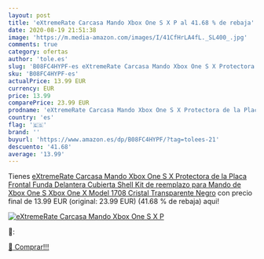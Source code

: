 ```yaml
---
layout: post
title: 'eXtremeRate Carcasa Mando Xbox One S X P al 41.68 % de rebaja'
date: 2020-08-19 21:51:38
image: 'https://m.media-amazon.com/images/I/41CfHrLA4fL._SL400_.jpg'
comments: true
category: ofertas
author: 'tole.es'
slug: 'B08FC4HYPF-es eXtremeRate Carcasa Mando Xbox One S X Protectora de la...'
sku: 'B08FC4HYPF-es'
actualPrice: 13.99 EUR
currency: EUR
price: 13.99
comparePrice: 23.99 EUR
prodname: 'eXtremeRate Carcasa Mando Xbox One S X Protectora de la Placa Frontal Funda Delantera Cubierta Shell Kit de reemplazo para Mando de Xbox One S Xbox One X  Model 1708  Cristal Transparente Negro'
country: 'es'
flag: '🇪🇸'
brand: ''
buyurl: 'https://www.amazon.es/dp/B08FC4HYPF/?tag=tolees-21'
descuento: '41.68'
average: '13.99'
---
```


Tienes [eXtremeRate Carcasa Mando Xbox One S X Protectora de la Placa Frontal Funda Delantera Cubierta Shell Kit de reemplazo para Mando de Xbox One S Xbox One X  Model 1708  Cristal Transparente Negro](https://www.amazon.es/dp/B08FC4HYPF/?tag=tolees-21) con precio final de  13.99 EUR (original: 23.99 EUR) (41.68 %  de rebaja) aqui!

[![eXtremeRate Carcasa Mando Xbox One S X P](https://m.media-amazon.com/images/I/41CfHrLA4fL._SL400_.jpg)](https://www.amazon.es/dp/B08FC4HYPF/?tag=tolees-21)

🔎:


[🛒 Comprar!!!](https://www.amazon.es/dp/B08FC4HYPF/?tag=tolees-21)
